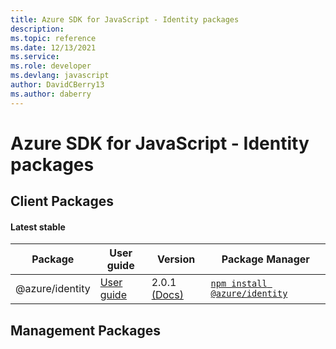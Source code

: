 ```yaml
---
title: Azure SDK for JavaScript - Identity packages
description: 
ms.topic: reference
ms.date: 12/13/2021
ms.service: 
ms.role: developer
ms.devlang: javascript
author: DavidCBerry13
ms.author: daberry
---
```


# Azure SDK for JavaScript - Identity packages

## Client Packages

#### Latest stable

| Package               | User guide                           | Version                | Package Manager                |
|-----------------------|--------------------------------------|------------------------|--------------------------------|
| @azure/identity  | [User guide](/javascript/sdk-demo/identity/identity/azure-identity/readme)  | 2.0.1 [(Docs)](/javascript/sdk-demo/identity/identity/azure-identity/stable)  | [`npm install @azure/identity`](https://www.npmjs.com/package/%40azure%2Fidentity) |
 

 


 
 

## Management Packages

 

 

 
 
